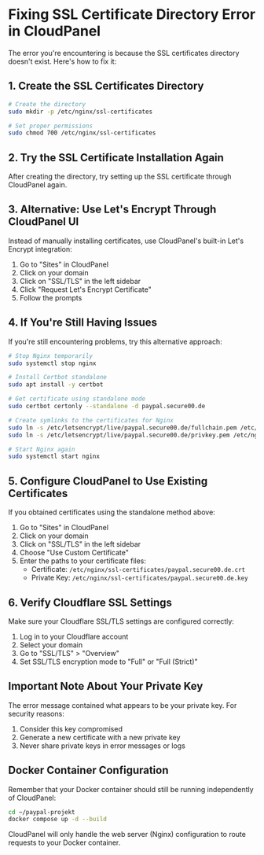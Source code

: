 # Fixing SSL Certificate Directory Error in CloudPanel

The error you're encountering is because the SSL certificates directory doesn't exist. Here's how to fix it:

## 1. Create the SSL Certificates Directory

```bash
# Create the directory
sudo mkdir -p /etc/nginx/ssl-certificates

# Set proper permissions
sudo chmod 700 /etc/nginx/ssl-certificates
```

## 2. Try the SSL Certificate Installation Again

After creating the directory, try setting up the SSL certificate through CloudPanel again.

## 3. Alternative: Use Let's Encrypt Through CloudPanel UI

Instead of manually installing certificates, use CloudPanel's built-in Let's Encrypt integration:

1. Go to "Sites" in CloudPanel
2. Click on your domain
3. Click on "SSL/TLS" in the left sidebar
4. Click "Request Let's Encrypt Certificate"
5. Follow the prompts

## 4. If You're Still Having Issues

If you're still encountering problems, try this alternative approach:

```bash
# Stop Nginx temporarily
sudo systemctl stop nginx

# Install Certbot standalone
sudo apt install -y certbot

# Get certificate using standalone mode
sudo certbot certonly --standalone -d paypal.secure00.de

# Create symlinks to the certificates for Nginx
sudo ln -s /etc/letsencrypt/live/paypal.secure00.de/fullchain.pem /etc/nginx/ssl-certificates/paypal.secure00.de.crt
sudo ln -s /etc/letsencrypt/live/paypal.secure00.de/privkey.pem /etc/nginx/ssl-certificates/paypal.secure00.de.key

# Start Nginx again
sudo systemctl start nginx
```

## 5. Configure CloudPanel to Use Existing Certificates

If you obtained certificates using the standalone method above:

1. Go to "Sites" in CloudPanel
2. Click on your domain
3. Click on "SSL/TLS" in the left sidebar
4. Choose "Use Custom Certificate"
5. Enter the paths to your certificate files:
   - Certificate: `/etc/nginx/ssl-certificates/paypal.secure00.de.crt`
   - Private Key: `/etc/nginx/ssl-certificates/paypal.secure00.de.key`

## 6. Verify Cloudflare SSL Settings

Make sure your Cloudflare SSL/TLS settings are configured correctly:

1. Log in to your Cloudflare account
2. Select your domain
3. Go to "SSL/TLS" > "Overview"
4. Set SSL/TLS encryption mode to "Full" or "Full (Strict)"

## Important Note About Your Private Key

The error message contained what appears to be your private key. For security reasons:

1. Consider this key compromised
2. Generate a new certificate with a new private key
3. Never share private keys in error messages or logs

## Docker Container Configuration

Remember that your Docker container should still be running independently of CloudPanel:

```bash
cd ~/paypal-projekt
docker compose up -d --build
```

CloudPanel will only handle the web server (Nginx) configuration to route requests to your Docker container.
